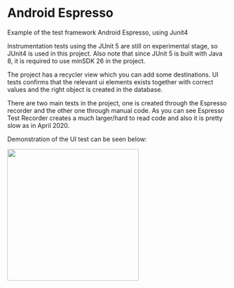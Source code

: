 # Android Espresso
Example of the test framework Android Espresso, using Junit4

Instrumentation tests using the JUnit 5 are still on experimental stage, so JUnit4 is used in this project. Also note that since JUnit 5 is built with Java 8, it is required to use minSDK 26 in the project.

The project has a recycler view which you can add some destinations. UI tests confirms that the relevant ui elements exists together with correct values and the right object is created in the database.

There are two main tests in the project, one is created through the Espresso recorder and the other one through manual code. As you can see Espresso Test Recorder creates a much larger/hard to read code and also it is pretty slow as in April 2020.

Demonstration of the UI test can be seen below:


<img src=android_espresso_recording.gif width="300">
